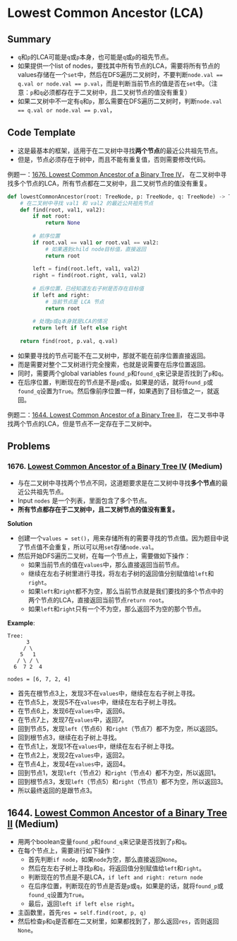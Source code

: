 # Lowest Common Ancestor (LCA)

## Summary
- `q`和`p`的LCA可能是`q`或`p`本身，也可能是`q`或`p`的祖先节点。
- 如果提供一个list of nodes，要找其中所有节点的LCA，需要将所有节点的values存储在一个`set`中，然后在DFS遍历二叉树时，不要判断`node.val == q.val or node.val == p.val`，而是判断当前节点的值是否在`set`中。（注意：`p`和`q`必须都存在于二叉树中，且二叉树节点的值没有重复）
- 如果二叉树中不一定有`q`和`p`，那么需要在DFS遍历二叉树时，判断`node.val == q.val or node.val == p.val`，

## Code Template

- 这是最基本的框架，适用于在二叉树中寻找**两个节点**的最近公共祖先节点。
- 但是，节点必须存在于树中，而且不能有重复值，否则需要修改代码。

例题一：[1676. Lowest Common Ancestor of a Binary Tree IV](#1676-lowest-common-ancestor-of-a-binary-tree-iv-medium)，
在二叉树中寻找多个节点的LCA，所有节点都在二叉树中，且二叉树节点的值没有重复。


```python
def lowestCommonAncestor(root: TreeNode, p: TreeNode, q: TreeNode) -> TreeNode:
    # 在二叉树中寻找 val1 和 val2 的最近公共祖先节点
    def find(root, val1, val2):
        if not root:
            return None
        
        # 前序位置
        if root.val == val1 or root.val == val2:
            # 如果遇到child node目标值，直接返回
            return root
        
        left = find(root.left, val1, val2)
        right = find(root.right, val1, val2)
        
        # 后序位置，已经知道左右子树是否存在目标值
        if left and right:
            # 当前节点是 LCA 节点
            return root
        
        # 处理p或q本身就是LCA的情况
        return left if left else right
    
    return find(root, p.val, q.val)
```

- 如果要寻找的节点可能不在二叉树中，那就不能在前序位置直接返回。
- 而是需要对整个二叉树进行完全搜索，也就是说需要在后序位置返回。
- 同时，需要两个global variables `found_p`和`found_q`来记录是否找到了`p`和`q`。
- 在后序位置，判断现在的节点是不是`p`或`q`，如果是的话，就将`found_p`或`found_q`设置为`True`。然后像前序位置一样，如果遇到了目标值之一，就返回。

例题二：[1644. Lowest Common Ancestor of a Binary Tree II](#1644-lowest-common-ancestor-of-a-binary-tree-ii-medium)，
在二叉书中寻找两个节点的LCA，但是节点不一定存在于二叉树中。




## Problems

### 1676. [Lowest Common Ancestor of a Binary Tree IV](https://leetcode.com/problems/lowest-common-ancestor-of-a-binary-tree-iv/) (Medium)
- 与在二叉树中寻找两个节点不同，这道题要求是在二叉树中寻找**多个节点**的最近公共祖先节点。
- Input `nodes` 是一个列表，里面包含了多个节点。
- **所有节点都存在于二叉树中，且二叉树节点的值没有重复。**

**Solution**
- 创建一个`values = set()`，用来存储所有的需要寻找的节点值。因为题目中说了节点值不会重复，所以可以用`set`存储`node.val`。
- 然后开始DFS遍历二叉树，在每一个节点上，需要做如下操作：
  - 如果当前节点的值在`values`中，那么直接返回当前节点。
  - 继续在左右子树里进行寻找，将左右子树的返回值分别赋值给`left`和`right`。 
  - 如果`left`和`right`都不为空，那么当前节点就是我们要找的多个节点中的两个节点的LCA，直接返回当前节点`return root`。
  - 如果`left`和`right`只有一个不为空，那么返回不为空的那个节点。

**Example**:
```angular2html
Tree:
      3
     / \
    5   1
   / \ / \
  6  7 2  4

nodes = [6, 7, 2, 4]
```
- 首先在根节点3上，发现3不在`values`中，继续在左右子树上寻找。
- 在节点5上，发现5不在`values`中，继续在左右子树上寻找。
- 在节点6上，发现6在`values`中，返回6。
- 在节点7上，发现7在`values`中，返回7。
- 回到节点5，发现`left`（节点6）和`right`（节点7）都不为空，所以返回5。
- 回到根节点3，继续在右子树上寻找。
- 在节点1上，发现1不在`values`中，继续在左右子树上寻找。
- 在节点2上，发现2在`values`中，返回2。
- 在节点4上，发现4在`values`中，返回4。
- 回到节点1，发现`left`（节点2）和`right`（节点4）都不为空，所以返回1。
- 回到根节点3，发现`left`（节点5）和`right`（节点1）都不为空，所以返回3。
- 所以最终返回的是跟节点3。

## 1644. [Lowest Common Ancestor of a Binary Tree II](https://leetcode.com/problems/lowest-common-ancestor-of-a-binary-tree-ii/) (Medium)
- 用两个boolean变量`found_p`和`found_q`来记录是否找到了`p`和`q`。
- 在每个节点上，需要进行如下操作：
  - 首先判断`if node`，如果`node`为空，那么直接返回`None`。
  - 然后在左右子树上寻找`p`和`q`，将返回值分别赋值给`left`和`right`。
  - 判断现在的节点是不是LCA，`if left and right: return node`
  - 在后序位置，判断现在的节点是否是`p`或`q`，如果是的话，就将`found_p`或`found_q`设置为`True`。
  - 最后，返回`left if left else right`。
- 主函数里，首先`res = self.find(root, p, q)`
- 然后检查`p`和`q`是否都在二叉树里，如果都找到了，那么返回`res`，否则返回`None`。
